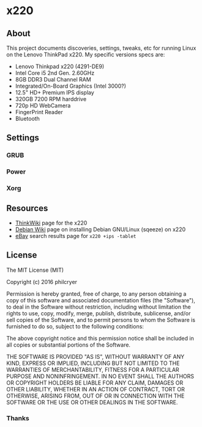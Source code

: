 # x220

## About

This project documents discoveries, settings, tweaks, etc for running Linux on the Lenovo ThinkPad x220. My specific versions specs are:

* Lenovo Thinkpad x220 (4291-DE9)
* Intel Core i5 2nd Gen. 2.60GHz
* 8GB DDR3 Dual Channel RAM
* Integrated/On-Board Graphics (Intel 3000?)
* 12.5" HD+ Premium IPS display
* 320GB 7200 RPM harddrive
* 720p HD WebCamera
* FingerPrint Reader
* Bluetooth

## Settings

### GRUB

### Power

### Xorg

## Resources

* [ThinkWiki](www.thinkwiki.org/wiki/Category:X220) page for the x220
* [Debian Wiki](https://wiki.debian.org/InstallingDebianOn/Thinkpad/X220/squeeze) page on installing Debian GNU/Linux (sqeeze) on x220
* [eBay](http://www.ebay.com/sch/i.html?x220+%2Bips+-tablet.TRS1&_nkw=x220+%2Bips+-tablet&_sacat=0) search results page for `x220 +ips -tablet`


## License

The MIT License (MIT)

Copyright (c) 2016 philcryer

Permission is hereby granted, free of charge, to any person obtaining a copy
of this software and associated documentation files (the "Software"), to deal
in the Software without restriction, including without limitation the rights
to use, copy, modify, merge, publish, distribute, sublicense, and/or sell
copies of the Software, and to permit persons to whom the Software is
furnished to do so, subject to the following conditions:

The above copyright notice and this permission notice shall be included in all
copies or substantial portions of the Software.

THE SOFTWARE IS PROVIDED "AS IS", WITHOUT WARRANTY OF ANY KIND, EXPRESS OR
IMPLIED, INCLUDING BUT NOT LIMITED TO THE WARRANTIES OF MERCHANTABILITY,
FITNESS FOR A PARTICULAR PURPOSE AND NONINFRINGEMENT. IN NO EVENT SHALL THE
AUTHORS OR COPYRIGHT HOLDERS BE LIABLE FOR ANY CLAIM, DAMAGES OR OTHER
LIABILITY, WHETHER IN AN ACTION OF CONTRACT, TORT OR OTHERWISE, ARISING FROM,
OUT OF OR IN CONNECTION WITH THE SOFTWARE OR THE USE OR OTHER DEALINGS IN THE
SOFTWARE.

### Thanks
